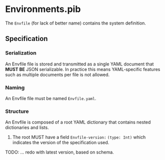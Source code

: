 # Environments.pib

The `Envfile` (for lack of better name) contains the system definition.

## Specification

### Serialization

An Envfile file is stored and transmitted as a single YAML document that **MUST BE** JSON serializable. In practice this means YAML-specific features such as multiple documents per file is not allowed.

### Naming

An Envfile file must be named `Envfile.yaml`.

### Structure

An Envfile is composed of a root YAML dictionary that contains nested dictionaries and lists.

1. The root MUST have a field `Envfile-version:` `(type: Int)` which indicates the version of the specification used.

TODO: ... redo with latest version, based on schema.
